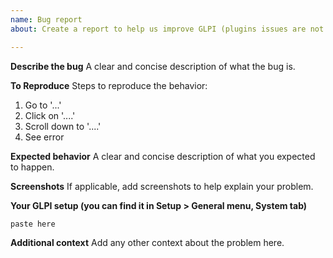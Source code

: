 ```yaml
---
name: Bug report
about: Create a report to help us improve GLPI (plugins issues are not handled here).

---
```


**Describe the bug**
A clear and concise description of what the bug is.

**To Reproduce**
Steps to reproduce the behavior:
1. Go to '...'
2. Click on '....'
3. Scroll down to '....'
4. See error

**Expected behavior**
A clear and concise description of what you expected to happen.

**Screenshots**
If applicable, add screenshots to help explain your problem.


**Your GLPI setup (you can find it in Setup > General menu, System tab)**

```
paste here
```

**Additional context**
Add any other context about the problem here.
